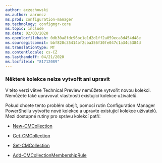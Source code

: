 ```yaml
---
author: aczechowski
ms.author: aaroncz
ms.prod: configuration-manager
ms.technology: configmgr-core
ms.topic: include
ms.date: 02/03/2020
ms.openlocfilehash: 0db30a8fdc96bc1e1d2d1ff2a059eca8d454d48e
ms.sourcegitcommit: bbf820c35414bf2cba356f30fe047c1a34c5384d
ms.translationtype: MT
ms.contentlocale: cs-CZ
ms.lasthandoff: 04/21/2020
ms.locfileid: "81712089"
---
```

### <a name="cant-create-or-edit-some-collections"></a><a name="ki_coll"></a>Některé kolekce nelze vytvořit ani upravit

<!--6197183-->
V této verzi větve Technical Preview nemůžete vytvořit novou kolekci. Nemůžete také upravovat vlastnosti existující kolekce uživatelů.

Pokud chcete tento problém obejít, pomocí rutin Configuration Manager PowerShellu vytvořte nové kolekce a upravte existující kolekce uživatelů. Mezi dostupné rutiny pro správu kolekcí patří:

- [New-CMCollection](https://docs.microsoft.com/powershell/module/configurationmanager/new-cmcollection?view=sccm-ps)

- [Get-CMCollection](https://docs.microsoft.com/powershell/module/configurationmanager/get-cmcollection?view=sccm-ps)

- [Set-CMCollection](https://docs.microsoft.com/powershell/module/configurationmanager/set-cmcollection?view=sccm-ps#related-links)

- [Add-CMCollectionMembershipRule](https://docs.microsoft.com/powershell/module/configurationmanager/add-cmcollectionmembershiprule?view=sccm-ps)
